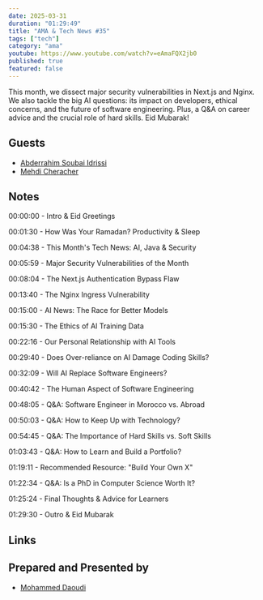 ```yaml
---
date: 2025-03-31
duration: "01:29:49"
title: "AMA & Tech News #35"
tags: ["tech"]
category: "ama"
youtube: https://www.youtube.com/watch?v=eAmaFQX2jb0
published: true
featured: false
---
```


This month, we dissect major security vulnerabilities in Next.js and Nginx. We also tackle the big AI questions: its impact on developers, ethical concerns, and the future of software engineering. Plus, a Q&A on career advice and the crucial role of hard skills. Eid Mubarak!

## Guests

- [Abderrahim Soubai Idrissi](https://www.soubai.me/)
- [Mehdi Cheracher](https://twitter.com/Mehdi_Cheracher)

## Notes

00:00:00 - Intro & Eid Greetings

00:01:30 - How Was Your Ramadan? Productivity & Sleep

00:04:38 - This Month's Tech News: AI, Java & Security

00:05:59 - Major Security Vulnerabilities of the Month

00:08:04 - The Next.js Authentication Bypass Flaw

00:13:40 - The Nginx Ingress Vulnerability

00:15:00 - AI News: The Race for Better Models

00:15:30 - The Ethics of AI Training Data

00:22:16 - Our Personal Relationship with AI Tools

00:29:40 - Does Over-reliance on AI Damage Coding Skills?

00:32:09 - Will AI Replace Software Engineers?

00:40:42 - The Human Aspect of Software Engineering

00:48:05 - Q&A: Software Engineer in Morocco vs. Abroad

00:50:03 - Q&A: How to Keep Up with Technology?

00:54:45 - Q&A: The Importance of Hard Skills vs. Soft Skills

01:03:43 - Q&A: How to Learn and Build a Portfolio?

01:19:11 - Recommended Resource: "Build Your Own X"

01:22:34 - Q&A: Is a PhD in Computer Science Worth It?

01:25:24 - Final Thoughts & Advice for Learners

01:29:30 - Outro & Eid Mubarak

## Links



## Prepared and Presented by

- [Mohammed Daoudi](https://twitter.com/MIduoad)
